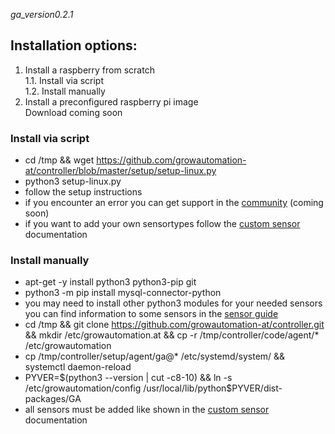_ga_version0.2.1_

## Installation options:
1. Install a raspberry from scratch<br>
1.1. Install via script <br>
1.2. Install manually
2. Install a preconfigured raspberry pi image <br>
Download coming soon

### Install via script
+ cd /tmp && wget https://github.com/growautomation-at/controller/blob/master/setup/setup-linux.py
+ python3 setup-linux.py
+ follow the setup instructions
+ if you encounter an error you can get support in the [community](https://community.growautomation.at) (coming soon)
+ if you want to add your own sensortypes follow the [custom sensor ](https://git.growautomation.at/blob/master/manual/agent/install-custom-sensor.md) documentation

### Install manually
+ apt-get -y install python3 python3-pip git
+ python3 -m pip install mysql-connector-python
+ you may need to install other python3 modules for your needed sensors<br>
 you can find information to some sensors in the [sensor guide](https://git.growautomation.at/blob/master/manual/hardware/sensors.md)
+ cd /tmp && git clone https://github.com/growautomation-at/controller.git && mkdir /etc/growautomation.at && cp -r /tmp/controller/code/agent/* /etc/growautomation
+ cp /tmp/controller/setup/agent/ga@* /etc/systemd/system/ && systemctl daemon-reload
+ PYVER=$(python3 --version | cut -c8-10) && ln -s /etc/growautomation/config /usr/local/lib/python$PYVER/dist-packages/GA
+ all sensors must be added like shown in the [custom sensor ](https://git.growautomation.at/blob/master/manual/agent/install-custom-sensor.md) documentation